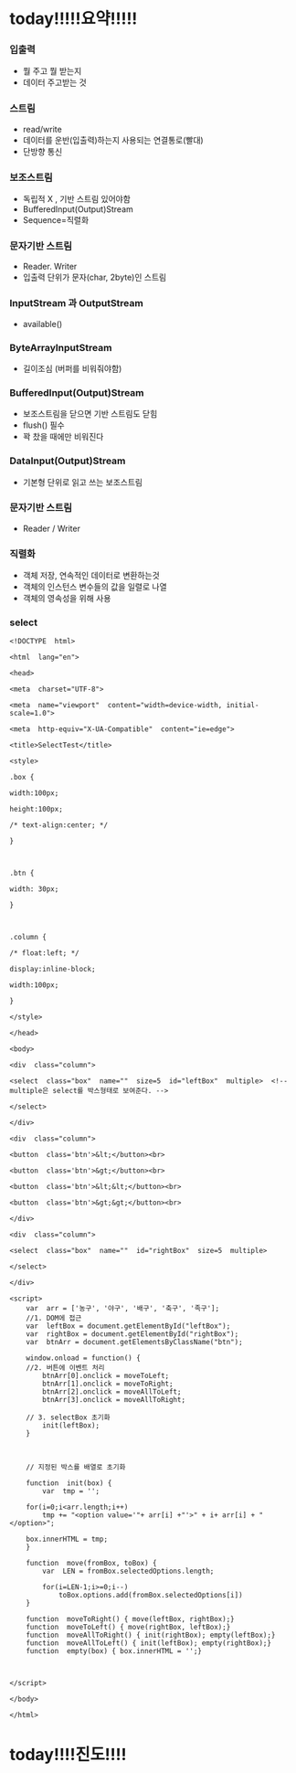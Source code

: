 

# today!!!!!요약!!!!!

### 입출력

- 뭘 주고 뭘 받는지
- 데이터 주고받는 것

### 스트림

- read/write 
- 데이터를 운반(입출력)하는지 사용되는 연결통로(빨대)
- 단방향 통신

### 보조스트림

- 독립적 X , 기반 스트림 있어야함
- BufferedInput(Output)Stream
- Sequence=직렬화

### 문자기반 스트림

- Reader. Writer
- 입출력 단위가 문자(char, 2byte)인 스트림


### InputStream 과 OutputStream

- available()

### ByteArrayInputStream

- 길이조심 (버퍼를 비워줘야함)

### BufferedInput(Output)Stream

- 보조스트림을 닫으면 기반 스트림도 닫힘
- flush() 필수
- 꽉 찼을 때에만 비워진다

### DataInput(Output)Stream

- 기본형 단위로 읽고 쓰는 보조스트림


### 문자기반 스트림

- Reader / Writer

### 직렬화

- 객체 저장, 연속적인 데이터로 변환하는것
- 객체의 인스턴스 변수들의 값을 일렬로 나열
- 객체의 영속성을 위해 사용

### select
```
<!DOCTYPE  html>

<html  lang="en">

<head>

<meta  charset="UTF-8">

<meta  name="viewport"  content="width=device-width, initial-scale=1.0">

<meta  http-equiv="X-UA-Compatible"  content="ie=edge">

<title>SelectTest</title>

<style>

.box {

width:100px;

height:100px;

/* text-align:center; */

}

  

.btn {

width: 30px;

}

  

.column {

/* float:left; */

display:inline-block;

width:100px;

}

</style>

</head>

<body>

<div  class="column">

<select  class="box"  name=""  size=5  id="leftBox"  multiple>  <!-- multiple은 select를 박스형태로 보여준다. -->

</select>

</div>

<div  class="column">

<button  class='btn'>&lt;</button><br>

<button  class='btn'>&gt;</button><br>

<button  class='btn'>&lt;&lt;</button><br>

<button  class='btn'>&gt;&gt;</button><br>

</div>

<div  class="column">

<select  class="box"  name=""  id="rightBox"  size=5  multiple>

</select>

</div>

<script>
	var  arr = ['농구', '야구', '배구', '축구', '족구'];
	//1. DOM에 접근
	var  leftBox = document.getElementById("leftBox");
	var  rightBox = document.getElementById("rightBox");
	var  btnArr = document.getElementsByClassName("btn");

	window.onload = function() {
	//2. 버튼에 이벤트 처리
		btnArr[0].onclick = moveToLeft;
		btnArr[1].onclick = moveToRight;
		btnArr[2].onclick = moveAllToLeft;
		btnArr[3].onclick = moveAllToRight;

	// 3. selectBox 초기화
		init(leftBox);
	}

	  

	// 지정된 박스를 배열로 초기화

	function  init(box) {
		var  tmp = '';

	for(i=0;i<arr.length;i++)
		tmp += "<option value='"+ arr[i] +"'>" + i+ arr[i] + "</option>";
	
	box.innerHTML = tmp;
	}

	function  move(fromBox, toBox) {
		var  LEN = fromBox.selectedOptions.length;

		for(i=LEN-1;i>=0;i--)
			toBox.options.add(fromBox.selectedOptions[i])
	}

	function  moveToRight() { move(leftBox, rightBox);}
	function  moveToLeft() { move(rightBox, leftBox);}
	function  moveAllToRight() { init(rightBox); empty(leftBox);}
	function  moveAllToLeft() { init(leftBox); empty(rightBox);}
	function  empty(box) { box.innerHTML = '';}

  

</script>

</body>

</html>
```
# today!!!!진도!!!!
<!--stackedit_data:
eyJoaXN0b3J5IjpbMTcyODk2NzU4MywtMTIzMTE3MTI5OCwtMT
M2MTY4NzQ3MiwxMjI1NjcyMzY3LC0xNjc5NDEyMDc5XX0=
-->